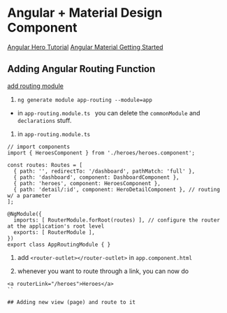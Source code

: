# Angular + Material Design Component

[Angular Hero Tutorial](https://angular.io/tutorial)
[Angular Material Getting Started](https://material.angular.io/guide/getting-started)

## Adding Angular Routing Function

[add routing module](https://angular.io/tutorial/toh-pt5#add-the-approutingmodule)

1. `ng generate module app-routing --module=app`
  - in `app-routing.module.ts ` you can delete the `commonModule` and `declarations` stuff.

1. in `app-routing.module.ts`

```
// import components
import { HeroesComponent } from './heroes/heroes.component';

const routes: Routes = [
  { path: '', redirectTo: '/dashboard', pathMatch: 'full' },
  { path: 'dashboard', component: DashboardComponent },
  { path: 'heroes', component: HeroesComponent },
  { path: 'detail/:id', component: HeroDetailComponent }, // routing w/ a parameter
];

@NgModule({
  imports: [ RouterModule.forRoot(routes) ], // configure the router at the application's root level
  exports: [ RouterModule ],
})
export class AppRoutingModule { }
```

1. add `<router-outlet></router-outlet>` in `app.component.html`

1. whenever you want to route through a link, you can now do 

```
<a routerLink="/heroes">Heroes</a>
``

## Adding new view (page) and route to it